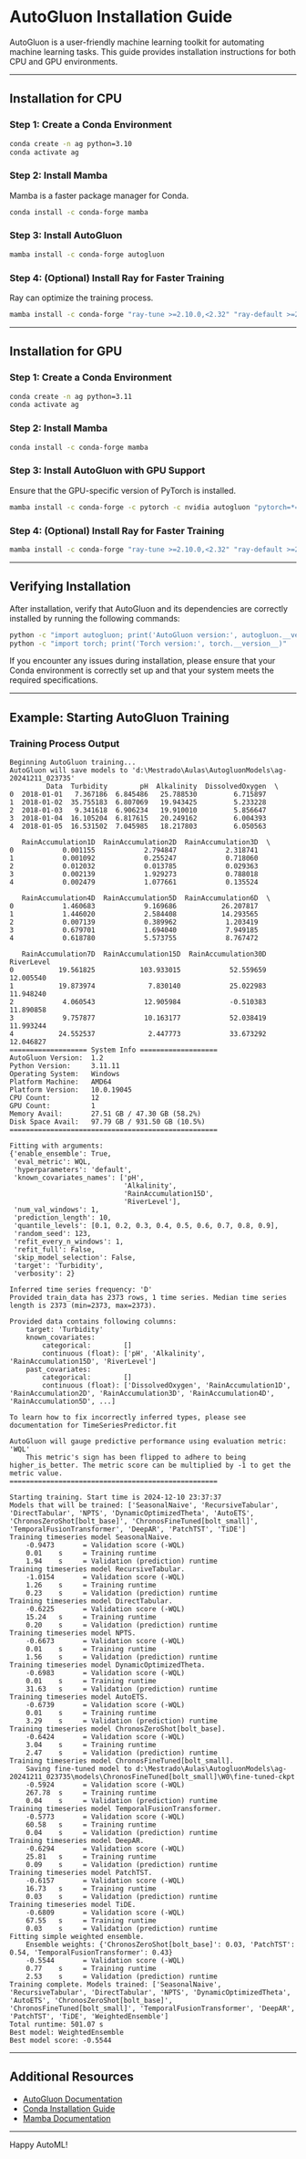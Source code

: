 # AutoGluon Installation Guide

AutoGluon is a user-friendly machine learning toolkit for automating machine learning tasks. This guide provides installation instructions for both CPU and GPU environments.

---

## Installation for CPU

### Step 1: Create a Conda Environment
```bash
conda create -n ag python=3.10
conda activate ag
```

### Step 2: Install Mamba
Mamba is a faster package manager for Conda.
```bash
conda install -c conda-forge mamba
```

### Step 3: Install AutoGluon
```bash
mamba install -c conda-forge autogluon
```

### Step 4: (Optional) Install Ray for Faster Training
Ray can optimize the training process.
```bash
mamba install -c conda-forge "ray-tune >=2.10.0,<2.32" "ray-default >=2.10.0,<2.32"
```

---

## Installation for GPU

### Step 1: Create a Conda Environment
```bash
conda create -n ag python=3.11
conda activate ag
```

### Step 2: Install Mamba
```bash
conda install -c conda-forge mamba
```

### Step 3: Install AutoGluon with GPU Support
Ensure that the GPU-specific version of PyTorch is installed.
```bash
mamba install -c conda-forge -c pytorch -c nvidia autogluon "pytorch=*=*cuda*"
```

### Step 4: (Optional) Install Ray for Faster Training
```bash
mamba install -c conda-forge "ray-tune >=2.10.0,<2.32" "ray-default >=2.10.0,<2.32"
```

---

## Verifying Installation

After installation, verify that AutoGluon and its dependencies are correctly installed by running the following commands:

```bash
python -c "import autogluon; print('AutoGluon version:', autogluon.__version__)"
python -c "import torch; print('Torch version:', torch.__version__)"
```

If you encounter any issues during installation, please ensure that your Conda environment is correctly set up and that your system meets the required specifications.

---

## Example: Starting AutoGluon Training

### Training Process Output
```plaintext
Beginning AutoGluon training...
AutoGluon will save models to 'd:\Mestrado\Aulas\AutogluonModels\ag-20241211_023735'
         Data  Turbidity        pH  Alkalinity  DissolvedOxygen  \
0  2018-01-01   7.367186  6.845486   25.788530         6.715897   
1  2018-01-02  35.755183  6.807069   19.943425         5.233228   
2  2018-01-03   9.341618  6.906234   19.910010         5.856647   
3  2018-01-04  16.105204  6.817615   20.249162         6.004393   
4  2018-01-05  16.531502  7.045985   18.217803         6.050563   

   RainAccumulation1D  RainAccumulation2D  RainAccumulation3D  \
0            0.001155            2.794847            2.318741   
1            0.001092            0.255247            0.718060   
2            0.012032            0.013785            0.029363   
3            0.002139            1.929273            0.788018   
4            0.002479            1.077661            0.135524   

   RainAccumulation4D  RainAccumulation5D  RainAccumulation6D  \
0            1.460683            9.169686           26.207817   
1            1.446020            2.584408           14.293565   
2            0.007139            0.389962            1.203419   
3            0.679701            1.694040            7.949185   
4            0.618780            5.573755            8.767472   

   RainAccumulation7D  RainAccumulation15D  RainAccumulation30D  RiverLevel  
0           19.561825           103.933015            52.559659   12.005540  
1           19.873974             7.830140            25.022983   11.948240  
2            4.060543            12.905984            -0.510383   11.890858  
3            9.757877            10.163177            52.038419   11.993244  
4           24.552537             2.447773            33.673292   12.046827  
=================== System Info ===================
AutoGluon Version:  1.2
Python Version:     3.11.11
Operating System:   Windows
Platform Machine:   AMD64
Platform Version:   10.0.19045
CPU Count:          12
GPU Count:          1
Memory Avail:       27.51 GB / 47.30 GB (58.2%)
Disk Space Avail:   97.79 GB / 931.50 GB (10.5%)
===================================================

Fitting with arguments:
{'enable_ensemble': True,
 'eval_metric': WQL,
 'hyperparameters': 'default',
 'known_covariates_names': ['pH',
                            'Alkalinity',
                            'RainAccumulation15D',
                            'RiverLevel'],
 'num_val_windows': 1,
 'prediction_length': 10,
 'quantile_levels': [0.1, 0.2, 0.3, 0.4, 0.5, 0.6, 0.7, 0.8, 0.9],
 'random_seed': 123,
 'refit_every_n_windows': 1,
 'refit_full': False,
 'skip_model_selection': False,
 'target': 'Turbidity',
 'verbosity': 2}

Inferred time series frequency: 'D'
Provided train_data has 2373 rows, 1 time series. Median time series length is 2373 (min=2373, max=2373). 

Provided data contains following columns:
	target: 'Turbidity'
	known_covariates:
		categorical:        []
		continuous (float): ['pH', 'Alkalinity', 'RainAccumulation15D', 'RiverLevel']
	past_covariates:
		categorical:        []
		continuous (float): ['DissolvedOxygen', 'RainAccumulation1D', 'RainAccumulation2D', 'RainAccumulation3D', 'RainAccumulation4D', 'RainAccumulation5D', ...]

To learn how to fix incorrectly inferred types, please see documentation for TimeSeriesPredictor.fit

AutoGluon will gauge predictive performance using evaluation metric: 'WQL'
	This metric's sign has been flipped to adhere to being higher_is_better. The metric score can be multiplied by -1 to get the metric value.
===================================================

Starting training. Start time is 2024-12-10 23:37:37
Models that will be trained: ['SeasonalNaive', 'RecursiveTabular', 'DirectTabular', 'NPTS', 'DynamicOptimizedTheta', 'AutoETS', 'ChronosZeroShot[bolt_base]', 'ChronosFineTuned[bolt_small]', 'TemporalFusionTransformer', 'DeepAR', 'PatchTST', 'TiDE']
Training timeseries model SeasonalNaive. 
	-0.9473       = Validation score (-WQL)
	0.01    s     = Training runtime
	1.94    s     = Validation (prediction) runtime
Training timeseries model RecursiveTabular. 
	-1.0154       = Validation score (-WQL)
	1.26    s     = Training runtime
	0.23    s     = Validation (prediction) runtime
Training timeseries model DirectTabular. 
	-0.6225       = Validation score (-WQL)
	15.24   s     = Training runtime
	0.20    s     = Validation (prediction) runtime
Training timeseries model NPTS. 
	-0.6673       = Validation score (-WQL)
	0.01    s     = Training runtime
	1.56    s     = Validation (prediction) runtime
Training timeseries model DynamicOptimizedTheta. 
	-0.6983       = Validation score (-WQL)
	0.01    s     = Training runtime
	31.63   s     = Validation (prediction) runtime
Training timeseries model AutoETS. 
	-0.6739       = Validation score (-WQL)
	0.01    s     = Training runtime
	3.29    s     = Validation (prediction) runtime
Training timeseries model ChronosZeroShot[bolt_base]. 
	-0.6424       = Validation score (-WQL)
	3.04    s     = Training runtime
	2.47    s     = Validation (prediction) runtime
Training timeseries model ChronosFineTuned[bolt_small]. 
	Saving fine-tuned model to d:\Mestrado\Aulas\AutogluonModels\ag-20241211_023735\models\ChronosFineTuned[bolt_small]\W0\fine-tuned-ckpt
	-0.5924       = Validation score (-WQL)
	267.78  s     = Training runtime
	0.04    s     = Validation (prediction) runtime
Training timeseries model TemporalFusionTransformer. 
	-0.5773       = Validation score (-WQL)
	60.58   s     = Training runtime
	0.04    s     = Validation (prediction) runtime
Training timeseries model DeepAR. 
	-0.6294       = Validation score (-WQL)
	25.81   s     = Training runtime
	0.09    s     = Validation (prediction) runtime
Training timeseries model PatchTST. 
	-0.6157       = Validation score (-WQL)
	16.73   s     = Training runtime
	0.03    s     = Validation (prediction) runtime
Training timeseries model TiDE. 
	-0.6809       = Validation score (-WQL)
	67.55   s     = Training runtime
	0.03    s     = Validation (prediction) runtime
Fitting simple weighted ensemble.
	Ensemble weights: {'ChronosZeroShot[bolt_base]': 0.03, 'PatchTST': 0.54, 'TemporalFusionTransformer': 0.43}
	-0.5544       = Validation score (-WQL)
	0.77    s     = Training runtime
	2.53    s     = Validation (prediction) runtime
Training complete. Models trained: ['SeasonalNaive', 'RecursiveTabular', 'DirectTabular', 'NPTS', 'DynamicOptimizedTheta', 'AutoETS', 'ChronosZeroShot[bolt_base]', 'ChronosFineTuned[bolt_small]', 'TemporalFusionTransformer', 'DeepAR', 'PatchTST', 'TiDE', 'WeightedEnsemble']
Total runtime: 501.07 s
Best model: WeightedEnsemble
Best model score: -0.5544
```

---

## Additional Resources

- [AutoGluon Documentation](https://auto.gluon.ai)
- [Conda Installation Guide](https://docs.conda.io/projects/conda/en/latest/user-guide/install/index.html)
- [Mamba Documentation](https://mamba.readthedocs.io/)

---

Happy AutoML!

